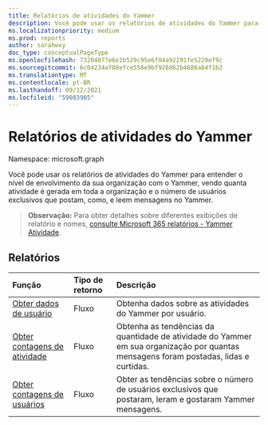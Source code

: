 ```yaml
---
title: Relatórios de atividades do Yammer
description: Você pode usar os relatórios de atividades do Yammer para entender o nível de envolvimento da sua organização com o Yammer, vendo quanta atividade é gerada em toda a organização e o número de usuários exclusivos que postam, como, e leem mensagens no Yammer.
ms.localizationpriority: medium
ms.prod: reports
author: sarahwxy
doc_type: conceptualPageType
ms.openlocfilehash: 73204077e6e1b529c95e6f04a92291fe5229ef9c
ms.sourcegitcommit: 6c04234af08efce558e9bf926062b4686a84f1b2
ms.translationtype: MT
ms.contentlocale: pt-BR
ms.lasthandoff: 09/12/2021
ms.locfileid: "59083905"
---
```

# <a name="yammer-activity-reports"></a>Relatórios de atividades do Yammer

Namespace: microsoft.graph

Você pode usar os relatórios de atividades do Yammer para entender o nível de envolvimento da sua organização com o Yammer, vendo quanta atividade é gerada em toda a organização e o número de usuários exclusivos que postam, como, e leem mensagens no Yammer.

> **Observação:** Para obter detalhes sobre diferentes exibições de relatório e nomes, [consulte Microsoft 365 relatórios - Yammer Atividade](https://support.office.com/client/Yammer-activity-c7c9f938-5b8e-4d52-b1a2-c7c32cb2312a).

## <a name="reports"></a>Relatórios

| Função                                 | Tipo de retorno | Descrição                              |
| :--------------------------------------- | :---------- | :--------------------------------------- |
| [Obter dados de usuário](../api/reportroot-getyammeractivityuserdetail.md) | Fluxo      | Obtenha dados sobre as atividades do Yammer por usuário. |
| [Obter contagens de atividade](../api/reportroot-getyammeractivitycounts.md) | Fluxo      | Obtenha as tendências da quantidade de atividade do Yammer em sua organização por quantas mensagens foram postadas, lidas e curtidas. |
| [Obter contagens de usuários](../api/reportroot-getyammeractivityusercounts.md) | Fluxo      | Obter as tendências sobre o número de usuários exclusivos que postaram, leram e gostaram Yammer mensagens. |

